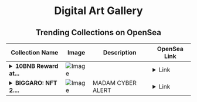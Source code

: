 <div align="center">

# Digital Art Gallery

## Trending Collections on OpenSea

| Collection Name                       | Image                                                                                     | Description                       | OpenSea Link                                                                                          |
|---------------------------------------|-------------------------------------------------------------------------------------------|-----------------------------------|--------------------------------------------------------------------------------------------------------|
| **<details><summary>10BNB Reward at...</summary>10BNB Reward at airdropbnb.lat  🎁</details>** | ![Image](https://i.seadn.io/s/raw/files/acf7cdc091459e6f7449aeb60a5f6d93.jpg?w=500&auto=format?w=200&auto=format) |  | <details><summary>Link</summary>[10BNB Reward at airdropbnb.lat  🎁](https://opensea.io/collection/10bnb-reward-at-airdropbnb-lat-67)</details> |
| **<details><summary>BIGGARO: NFT 2....</summary>BIGGARO: NFT 2.0 PUNK</details>** | ![Image](https://i.seadn.io/s/raw/files/5df2272df8c081a27d4d505930d695be.jpg?w=500&auto=format?w=200&auto=format) | MADAM CYBER ALERT | <details><summary>Link</summary>[BIGGARO: NFT 2.0 PUNK](https://opensea.io/collection/biggaro-nft-2-0-punk-4)</details> |

</div>